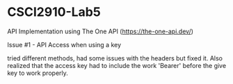 # CSCI2910-Lab5
API Implementation using The One API (https://the-one-api.dev/)

Issue #1 - API Access when using a key




tried different methods, had some issues with the headers but fixed it. Also realized that the access key had to include the work 'Bearer' before the give key to work properly.
